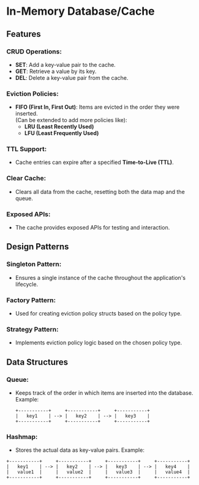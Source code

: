 # In-Memory Database/Cache

## Features

### CRUD Operations:
- **SET**: Add a key-value pair to the cache.
- **GET**: Retrieve a value by its key.
- **DEL**: Delete a key-value pair from the cache.

### Eviction Policies:
- **FIFO (First In, First Out)**: Items are evicted in the order they were inserted.  
  (Can be extended to add more policies like):
  - **LRU (Least Recently Used)**
  - **LFU (Least Frequently Used)**

### TTL Support:
- Cache entries can expire after a specified **Time-to-Live (TTL)**.

### Clear Cache:
- Clears all data from the cache, resetting both the data map and the queue.

### Exposed APIs:
- The cache provides exposed APIs for testing and interaction.

## Design Patterns

### Singleton Pattern:
- Ensures a single instance of the cache throughout the application's lifecycle.

### Factory Pattern:
- Used for creating eviction policy structs based on the policy type.

### Strategy Pattern:
- Implements eviction policy logic based on the chosen policy type.

## Data Structures

### Queue:
- Keeps track of the order in which items are inserted into the database.  
  Example:

  ```plaintext
  +-----------+     +-----------+     +-----------+
  |   key1    | --> |   key2    | --> |   key3    |
  +-----------+     +-----------+     +-----------+

### Hashmap:
- Stores the actual data as key-value pairs.
Example:

```plaintext
+-----------+     +-----------+     +-----------+     +-----------+
|   key1    | --> |   key2    | --> |   key3    | --> |   key4    |
|   value1  |     |   value2  |     |   value3  |     |   value4  |
+-----------+     +-----------+     +-----------+     +-----------+
